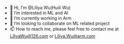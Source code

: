 - 👋 Hi, I’m @Liliya Wu(Huili Wu)
- 👀 I’m interested in ML and AI
- 🌱 I’m currently working in Arm
- 💞️ I’m looking to collaborate on ML related project
- 📫 How to reach me, please feel free to contact me at LiliyaWu@126.com or Liliya.Wu@arm.com

<!---
Liliyaw/Liliyaw is a ✨ special ✨ repository because its `README.md` (this file) appears on your GitHub profile.
You can click the Preview link to take a look at your changes.
--->
